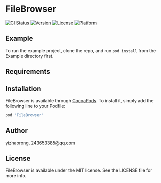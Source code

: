 # FileBrowser

[![CI Status](https://img.shields.io/travis/yizhaorong/FileBrowser.svg?style=flat)](https://travis-ci.org/yizhaorong/FileBrowser)
[![Version](https://img.shields.io/cocoapods/v/FileBrowser.svg?style=flat)](https://cocoapods.org/pods/FileBrowser)
[![License](https://img.shields.io/cocoapods/l/FileBrowser.svg?style=flat)](https://cocoapods.org/pods/FileBrowser)
[![Platform](https://img.shields.io/cocoapods/p/FileBrowser.svg?style=flat)](https://cocoapods.org/pods/FileBrowser)

## Example

To run the example project, clone the repo, and run `pod install` from the Example directory first.

## Requirements

## Installation

FileBrowser is available through [CocoaPods](https://cocoapods.org). To install
it, simply add the following line to your Podfile:

```ruby
pod 'FileBrowser'
```

## Author

yizhaorong, 243653385@qq.com

## License

FileBrowser is available under the MIT license. See the LICENSE file for more info.
